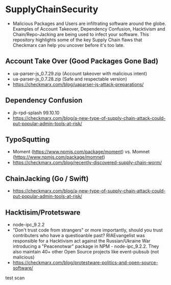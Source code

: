 # SupplyChainSecurity
* Malicious Packages and Users are infiltrating software around the globe. Examples of Account Takeover, Dependency Confusion, Hacktivism and Chain/Repo-Jacking are being used to infect your software. This repository highlights some of the key Supply Chain flaws that Checkmarx can help you uncover before it's too late.


## Account Take Over (Good Packages Gone Bad)
* ua-parser-js_0.7.29.zip (Account takeover with malicious intent)
* ua-parser-js_0.7.28.zip (Safe and respectable version)
* https://checkmarx.com/blog/uaparser-js-attack-preparations/

## Dependency Confusion  
* jb-rpd-splash 99.10.10
* https://checkmarx.com/blog/a-new-type-of-supply-chain-attack-could-put-popular-admin-tools-at-risk/

## TypoSqutting 
* Moment (https://www.npmjs.com/package/moment) vs. Momnet (https://www.npmjs.com/package/momnet)
* https://checkmarx.com/blog/recently-discovered-supply-chain-worm/

## ChainJacking (Go / Swift)
* https://checkmarx.com/blog/a-new-type-of-supply-chain-attack-could-put-popular-admin-tools-at-risk/

## Hacktisim/Protetsware 
* node-ipc_9.2.2
* "Don't trust code from strangers" or more importantly, should you trust contributers who have a questioanble past?
RIAEvangelist was responsible for a Hacktivism act against the Russian/Ukraine War introducing a "Peacenotwar" package in NPM - node-ipc_9.2.2. They also maintain 40+ other Open Source projects like event-pubsub (not malicious)
* https://checkmarx.com/blog/protestware-politics-and-open-source-software/

test scan
